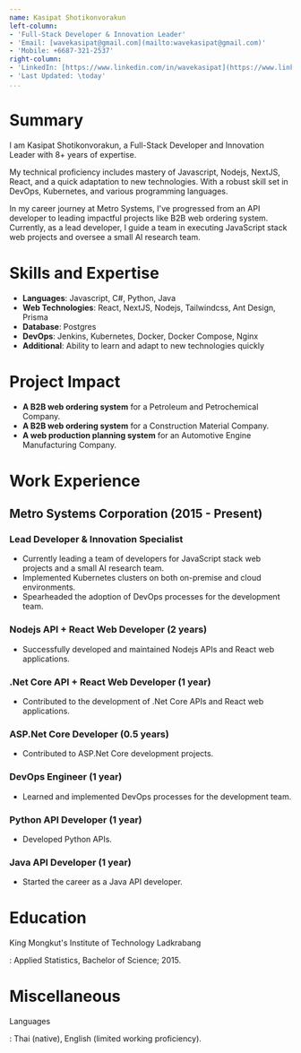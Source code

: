 ```yaml
---
name: Kasipat Shotikonvorakun
left-column:
- 'Full-Stack Developer & Innovation Leader'
- 'Email: [wavekasipat@gmail.com](mailto:wavekasipat@gmail.com)'
- 'Mobile: +6687-321-2537'
right-column:
- 'LinkedIn: [https://www.linkedin.com/in/wavekasipat](https://www.linkedin.com/in/wavekasipat)'
- 'Last Updated: \today'
...
```


# Summary

I am Kasipat Shotikonvorakun, a Full-Stack Developer and Innovation Leader with 8+ years of expertise.

My technical proficiency includes mastery of Javascript, Nodejs, NextJS, React, and a quick adaptation to new technologies. With a robust skill set in DevOps, Kubernetes, and various programming languages.

In my career journey at Metro Systems, I've progressed from an API developer to leading impactful projects like B2B web ordering system. Currently, as a lead developer, I guide a team in executing JavaScript stack web projects and oversee a small AI research team.

# Skills and Expertise

- **Languages**: Javascript, C#, Python, Java
- **Web Technologies**: React, NextJS, Nodejs, Tailwindcss, Ant Design, Prisma
- **Database**: Postgres
- **DevOps**: Jenkins, Kubernetes, Docker, Docker Compose, Nginx
- **Additional**: Ability to learn and adapt to new technologies quickly

# Project Impact

- **A B2B web ordering system** for a Petroleum and Petrochemical Company.
- **A B2B web ordering system** for a Construction Material Company.
- **A web production planning system** for an Automotive Engine Manufacturing Company.

# Work Experience

## Metro Systems Corporation (2015 - Present)

### Lead Developer & Innovation Specialist

- Currently leading a team of developers for JavaScript stack web projects and a small AI research  team.
- Implemented Kubernetes clusters on both on-premise and cloud environments.
- Spearheaded the adoption of DevOps processes for the development team.

### Nodejs API + React Web Developer (2 years)

- Successfully developed and maintained Nodejs APIs and React web applications.

### .Net Core API + React Web Developer (1 year)

- Contributed to the development of .Net Core APIs and React web applications.

### ASP.Net Core Developer (0.5 years)

- Contributed to ASP.Net Core development projects.

### DevOps Engineer (1 year)

- Learned and implemented DevOps processes for the development team.

### Python API Developer (1 year)

- Developed Python APIs.

### Java API Developer (1 year)

- Started the career as a Java API developer.

# Education

King Mongkut's Institute of Technology Ladkrabang

: Applied Statistics, Bachelor of Science; 2015.

# Miscellaneous

Languages

: Thai (native), English (limited working proficiency).
